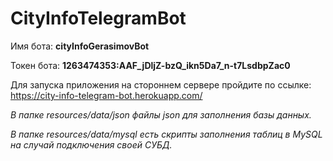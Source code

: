 # CityInfoTelegramBot

Имя бота: **cityInfoGerasimovBot**

Токен бота: **1263474353:AAF_jDljZ-bzQ_ikn5Da7_n-t7LsdbpZac0**

Для запуска приложения на стороннем сервере пройдите по ссылке:
https://city-info-telegram-bot.herokuapp.com/

*В папке resources/data/json файлы json для заполнения базы данных.*

*В папке resources/data/mysql есть скрипты заполнения таблиц в MySQL на случай подключения своей СУБД.*
